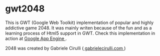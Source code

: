 gwt2048
=======

This is GWT (Google Web Toolkit) implementation of popular and highly addictive game 2048. It was mainly writen because of the fun and as a learning process of Html5 support in GWT. Check this implementation in action at <a href='http://gwt2048.appspot.com/' target='_blank'> Google App Engine </a>.

2048 was created by Gabriele Cirulli (<a href='http://gabrielecirulli.com/' target='_blank'> gabrielecirulli.com </a>)
